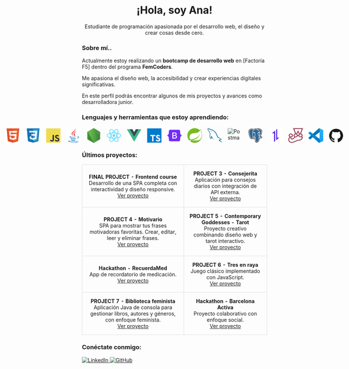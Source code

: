 
<h1 align="center">¡Hola, soy Ana! </h1>
<p align="center">
Estudiante de programación apasionada por el desarrollo web, el diseño y crear cosas desde cero.
  <br/>

  ### Sobre mí..

Actualmente estoy realizando un **bootcamp de desarrollo web** en [Factoría F5] dentro del programa **FemCoders**.

Me apasiona el diseño web, la accesibilidad y crear experiencias digitales significativas.

 En este perfil podrás encontrar algunos de mis proyectos y avances como desarrolladora junior.


### Lenguajes y herramientas que estoy aprendiendo:

  <div style="display: flex; justify-content: center; gap: 15px; align-items: center; margin: 20px 0;">
  <img src="https://raw.githubusercontent.com/devicons/devicon/master/icons/html5/html5-original.svg" alt="html5" width="40" height="40"/>
  <img src="https://raw.githubusercontent.com/devicons/devicon/master/icons/css3/css3-original.svg" alt="css3" width="40" height="40"/>
  <img src="https://raw.githubusercontent.com/devicons/devicon/master/icons/javascript/javascript-original.svg" alt="javascript" width="40" >
  <img src="https://raw.githubusercontent.com/devicons/devicon/master/icons/java/java-original.svg" alt="java" width="40" height="40"/>
  <img src="https://raw.githubusercontent.com/devicons/devicon/master/icons/nodejs/nodejs-original.svg" alt="nodejs" width="40" height="40"/>
  <img src="https://raw.githubusercontent.com/devicons/devicon/master/icons/react/react-original.svg" alt="react" width="40" height="40"/>
  <img src="https://raw.githubusercontent.com/devicons/devicon/master/icons/vuejs/vuejs-original.svg" alt="vuejs" width="40" height="40"/>
  <img src="https://raw.githubusercontent.com/devicons/devicon/master/icons/typescript/typescript-original.svg" alt="typescript" width="40" height="40"/>
  <img src="https://raw.githubusercontent.com/devicons/devicon/master/icons/bootstrap/bootstrap-plain.svg" alt="bootstrap" width="40" height="40"/>
  <img src="https://raw.githubusercontent.com/devicons/devicon/master/icons/spring/spring-original.svg" alt="Spring Boot" width="40" height="40"/>
  <img src="https://raw.githubusercontent.com/devicons/devicon/master/icons/mysql/mysql-original.svg" alt="MySQL" width="40" height="40"/>
  <img src="https://www.vectorlogo.zone/logos/getpostman/getpostman-icon.svg" alt="Postman" width="40" height="40"/>
  <img src="https://raw.githubusercontent.com/devicons/devicon/master/icons/postgresql/postgresql-original.svg" alt="PostgreSQL" width="40" height="40"/>
  <img src="https://raw.githubusercontent.com/devicons/devicon/master/icons/axios/axios-plain.svg" alt="Axios" width="40" height="40"/>
  <img src="https://raw.githubusercontent.com/devicons/devicon/master/icons/jest/jest-plain.svg" alt="Testing (Jest)" width="40" height="40"/>
  <img src="https://raw.githubusercontent.com/devicons/devicon/master/icons/vscode/vscode-original.svg" alt="vscode" width="40" height="40"
  <img src="https://raw.githubusercontent.com/devicons/devicon/master/icons/figma/figma-original.svg" alt="figma" width="40" height="40"/>
  <img src="https://raw.githubusercontent.com/devicons/devicon/master/icons/github/github-original.svg" alt="github" width="40" height="40"/>
  </div>
  


### Últimos proyectos:


<table style="width:100%; border-collapse: collapse; text-align:center;">
  <tr>
    <td style="border: 1px solid #ddd; padding: 15px;">
      <b>FINAL PROJECT - Frontend course</b><br>
      Desarrollo de una SPA completa con interactividad y diseño responsive.<br>
      <a href="https://github.com/AnaAguileraMorales88/FINAL-PROJECT-frontend-course" target="_blank">Ver proyecto</a>
    </td>
    <td style="border: 1px solid #ddd; padding: 15px;">
      <b>PROJECT 3 - Consejerita</b><br>
      Aplicación para consejos diarios con integración de API externa.<br>
      <a href="https://github.com/AnaAguileraMorales88/PROJECT-3-consejerita" target="_blank">Ver proyecto</a>
    </td>
  </tr>
  <tr>
    <td style="border: 1px solid #ddd; padding: 15px;">
      <b>PROJECT 4 - Motivario</b><br>
      SPA para mostrar tus frases motivadoras favoritas. Crear, editar, leer y eliminar frases.<br>
      <a href="https://github.com/AnaAguileraMorales88/PROYECT-4--Motivario" target="_blank">Ver proyecto</a>
    </td>
    <td style="border: 1px solid #ddd; padding: 15px;">
      <b>PROJECT 5 - Contemporary Goddesses - Tarot</b><br>
      Proyecto creativo combinando diseño web y tarot interactivo.<br>
      <a href="https://github.com/AnaAguileraMorales88/PROJECT-5-Contemporary-Goddesses-Tarot-" target="_blank">Ver proyecto</a>
    </td>
  </tr>
  <tr>
    <td style="border: 1px solid #ddd; padding: 15px;">
      <b>Hackathon - RecuerdaMed</b><br>
      App de recordatorio de medicación.<br>
      <a href="https://github.com/AnaAguileraMorales88/Hackaton-RecuerdaMed-FrontEnd" target="_blank">Ver proyecto</a>
    </td>
    <td style="border: 1px solid #ddd; padding: 15px;">
      <b>PROJECT 6 - Tres en raya</b><br>
      Juego clásico implementado con JavaScript.<br>
      <a href="https://github.com/AnaAguileraMorales88/PROYECTO-6-Tic_Tac_Toe" target="_blank">Ver proyecto</a>
    </td>
  </tr>
  <tr>
    <td style="border: 1px solid #ddd; padding: 15px;">
      <b>PROJECT 7 - Biblioteca feminista</b><br>
      Aplicación Java de consola para gestionar libros, autores y géneros, con enfoque feminista.<br>
      <a href="https://github.com/AnaAguileraMorales88/P7_FeministLibrary" target="_blank">Ver proyecto</a>
    </td>
    <td style="border: 1px solid #ddd; padding: 15px;">
      <b>Hackathon - Barcelona Activa</b><br>
      Proyecto colaborativo con enfoque social.<br>
      <a href="https://github.com/AnaAguileraMorales88/Hackaton" target="_blank">Ver proyecto</a>
    </td>
  </tr>
</table>

  


### Conéctate conmigo:

<a href="https://www.linkedin.com/in/ana-aguilera-morales/" target="_blank" rel="noopener noreferrer">
  <img src="https://img.shields.io/badge/LinkedIn-%230077B5?style=for-the-badge&logo=linkedin&logoColor=white" alt="LinkedIn"/>
</a>

<a href="https://github.com/AnaAguileraMorales88" target="_blank" rel="noopener noreferrer">
  <img src="https://img.shields.io/badge/GitHub-%2312100E?style=for-the-badge&logo=github&logoColor=white" alt="GitHub"/>
</a>




